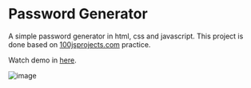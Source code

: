 # Password Generator

A simple password generator in html, css and javascript. This project is done based on [100jsprojects.com](https://www.100jsprojects.com/) practice.

Watch demo in [here](https://codepen.io/justFae00/full/dyQQopG).

![image](https://github.com/justFae00/PasswordGenerator/assets/94365737/6392517d-caad-494e-b166-bcd4d079d4b1)
